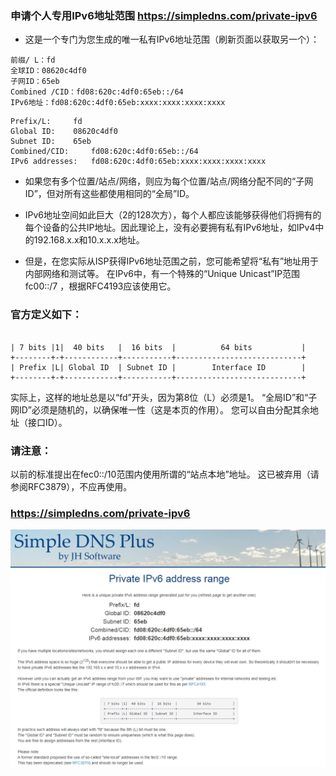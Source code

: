 ### 申请个人专用IPv6地址范围  https://simpledns.com/private-ipv6

- 这是一个专门为您生成的唯一私有IPv6地址范围（刷新页面以获取另一个）：
```
前缀/ L：fd
全球ID：08620c4df0
子网ID：65eb
Combined /CID：fd08:620c:4df0:65eb::/64
IPv6地址：fd08:620c:4df0:65eb:xxxx:xxxx:xxxx:xxxx
```
```
Prefix/L:	  fd
Global ID:	  08620c4df0
Subnet ID:	  65eb
Combined/CID:	  fd08:620c:4df0:65eb::/64
IPv6 addresses:	  fd08:620c:4df0:65eb:xxxx:xxxx:xxxx:xxxx

```

- 如果您有多个位置/站点/网络，则应为每个位置/站点/网络分配不同的“子网ID”，但对所有这些都使用相同的“全局”ID。

- IPv6地址空间如此巨大（2的128次方），每个人都应该能够获得他们将拥有的每个设备的公共IP地址。因此理论上，没有必要拥有私有IPv6地址，如IPv4中的192.168.x.x和10.x.x.x地址。

- 但是，在您实际从ISP获得IPv6地址范围之前，您可能希望将“私有”地址用于内部网络和测试等。
在IPv6中，有一个特殊的“Unique Unicast”IP范围fc00::/7 ，根据RFC4193应该使用它。

### 官方定义如下：

```

| 7 bits |1|  40 bits   |  16 bits  |          64 bits           |
+--------+-+------------+-----------+----------------------------+
| Prefix |L| Global ID  | Subnet ID |        Interface ID        |
+--------+-+------------+-----------+----------------------------+
```

实际上，这样的地址总是以“fd”开头，因为第8位（L）必须是1。
“全局ID”和“子网ID”必须是随机的，以确保唯一性（这是本页的作用）。
您可以自由分配其余地址（接口ID）。

### 请注意：
以前的标准提出在fec0::/10范围内使用所谓的“站点本地”地址。
这已被弃用（请参阅RFC3879），不应再使用。

### https://simpledns.com/private-ipv6
![](https://raw.githubusercontent.com/hongwenjun/img/master/private_ipv6.png)
